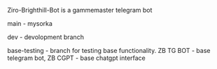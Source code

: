 Ziro-Brighthill-Bot
is a gammemaster telegram bot

main - mysorka

dev - devolopment branch

base-testing - branch for testing base functionality. ZB TG BOT - base telegram bot, ZB CGPT - base chatgpt interface

